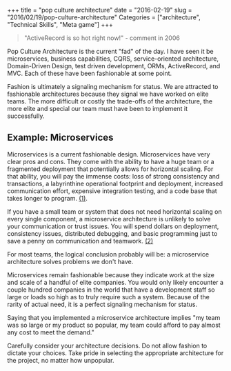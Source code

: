 +++
title = "pop culture architecture"
date = "2016-02-19"
slug = "2016/02/19/pop-culture-architecture"
Categories = ["architecture", "Technical Skills", "Meta game"]
+++

> "ActiveRecord is so hot right now!" - comment in 2006

Pop Culture Architecture is the current "fad" of the day. I have seen it be
microservices, business capabilities, CQRS, service-oriented architecture,
Domain-Driven Design, test driven development, ORMs, ActiveRecord, and MVC. Each
of these have been fashionable at some point.

Fashion is ultimately a signaling mechanism for status. We are attracted to
fashionable architectures because they signal we have worked on elite teams. The
more difficult or costly the trade-offs of the architecture, the more elite and
special our team must have been to implement it successfully.

## Example: Microservices

Microservices is a current fashionable design. Microservices have very clear
pros and cons. They come with the ability to have a huge team or a fragmented
deployment that potentially allows for horizontal scaling. For that ability, you
will pay the immense costs: loss of strong consistency and transactions, a
labyrinthine operational footprint and deployment, increased communication
effort, expensive integration testing, and a code base that takes longer to
program. [(1)](http://martinfowler.com/articles/microservice-trade-offs.html).

If you have a small team or system that does not need horizontal scaling on
every single component, a microservice architecture is unlikely to solve your
communication or trust issues. You will spend dollars on deployment, consistency
issues, distributed debugging, and basic programming just to save a penny on
communication and teamwork.
[(2)](http://www.stackbuilders.com/news/the-hidden-costs-of-microservices)

For most teams, the logical conclusion probably will be: a microservice
architecture solves problems we don't have.

Microservices remain fashionable because they indicate work at the size and
scale of a handful of elite companies. You would only likely encounter a couple
hundred companies in the world that have a development staff so large or loads
so high as to truly require such a system. Because of the rarity of actual need,
it is a perfect signaling mechanism for status.

Saying that you implemented a microservice architecture implies "my team was so
large or my product so popular, my team could afford to pay almost any cost to
meet the demand."

Carefully consider your architecture decisions. Do not allow fashion to dictate
your choices. Take pride in selecting the appropriate architecture for the
project, no matter how unpopular.
